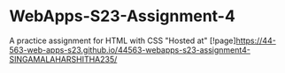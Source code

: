 # WebApps-S23-Assignment-4
A practice assignment for HTML with CSS
"Hosted at"
[!page]https://44-563-web-apps-s23.github.io/44563-webapps-s23-assignment4-SINGAMALAHARSHITHA235/